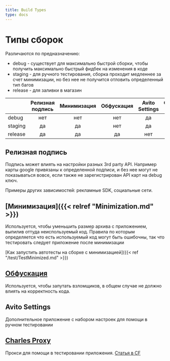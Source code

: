 ```yaml
---
title: Build Types
type: docs
---
```


# Типы сборок

Различаются по предназначению:

- debug - существует для максимально быстрой сборки, чтобы получить максимально быстрый фидбек на изменения в коде
- staging - для ручного тестирования, сборка проходит медленнее за счет минимизации, но без нее не получится отловить определенный тип багов
- release - для заливки в магазин

|           | Релизная подпись   | Минимизация   | Обфускация   | Avito Settings   | Charles proxy   |
|---------  |:----------------:  |:-----------:  |:----------:  |:--------------:  |:-------------:  |
| debug     | нет                | нет           | нет          | да               | да              |
| staging   | да                 | да            | нет          | да               | да              |
| release   | да                 | да            | да           | нет              | нет             |

## Релизная подпись

Подпись может влиять на настройки разных 3rd party API. Например карты google привязаны к определенной подписи, и без нее
могут не показываться вовсе, если также не зарегистрирован API карт на debug ключ.

Примеры других зависимостей: рекламные SDK, социальные сети.

## [Минимизация]({{< relref "Minimization.md" >}})

Используется, чтобы уменьшить размер архива с приложением, выпилив оттуда неиспользуемый код.
Правила по которым определяется что есть используемый код могут быть ошибочны, так что тестировать следует приложение 
после минимизации

[Как запустить автотесты на сборке с минимизацией]({{< ref "/test/TestMinimized.md" >}})

## [Обфускация](https://developer.android.com/studio/build/shrink-code#obfuscate)

Используется, чтобы запутать взломщиков, в общем случае не должно влиять на корректность кода.

## Avito Settings

Дополнительное приложение с набором настроек для помощи в ручном тестировании

## [Charles Proxy](https://www.charlesproxy.com/)

Прокси для помощи в тестировании приложения. [Статья в CF](http://links.k.avito.ru/cfxTQQ3Ag)
